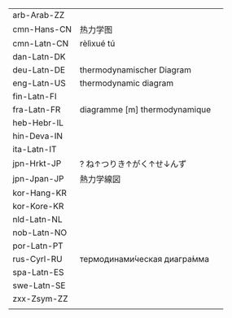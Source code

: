 | | | |
|-|-|-|
| arb-Arab-ZZ |  |  |
| cmn-Hans-CN | 热力学图 |  |
| cmn-Latn-CN | rèlìxué tú |  |
| dan-Latn-DK |  |  |
| deu-Latn-DE | thermodynamischer Diagram |  |
| eng-Latn-US | thermodynamic diagram |  |
| fin-Latn-FI |  |  |
| fra-Latn-FR | diagramme [m] thermodynamique |  |
| heb-Hebr-IL |  |  |
| hin-Deva-IN |  |  |
| ita-Latn-IT |  |  |
| jpn-Hrkt-JP | ? ね↑つりき↑がく↑せ↓んず |  |
| jpn-Jpan-JP | 熱力学線図 |  |
| kor-Hang-KR |  |  |
| kor-Kore-KR |  |  |
| nld-Latn-NL |  |  |
| nob-Latn-NO |  |  |
| por-Latn-PT |  |  |
| rus-Cyrl-RU | термодинами́ческая диагра́мма |  |
| spa-Latn-ES |  |  |
| swe-Latn-SE |  |  |
| zxx-Zsym-ZZ |  |  |
|  |  |  |

